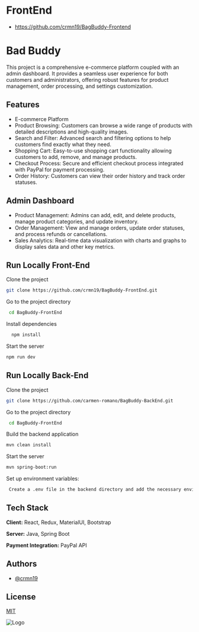 
# FrontEnd 
- https://github.com/crmn19/BagBuddy-Frontend
# Bad Buddy

This project is a comprehensive e-commerce platform coupled with an admin dashboard. It provides a seamless user experience for both customers and administrators, offering robust features for product management, order processing, and settings customization.

## Features

- E-commerce Platform
- Product Browsing: Customers can browse a wide range of products with detailed descriptions and high-quality images.
- Search and Filter: Advanced search and filtering options to help customers find exactly what they need.
- Shopping Cart: Easy-to-use shopping cart functionality allowing customers to add, remove, and manage products.
- Checkout Process: Secure and efficient checkout process integrated with PayPal for payment processing.
- Order History: Customers can view their order history and track order statuses.

## Admin Dashboard

- Product Management: Admins can add, edit, and delete products, manage product categories, and update inventory.
- Order Management: View and manage orders, update order statuses, and process refunds or cancellations.
- Sales Analytics: Real-time data visualization with charts and graphs to display sales data and other key metrics.

## Run Locally Front-End

Clone the project

```bash
git clone https://github.com/crmn19/BagBuddy-FrontEnd.git
```

Go to the project directory

```bash
 cd BagBuddy-FrontEnd
```

Install dependencies

```bash
  npm install
```

Start the server

```bash
npm run dev
```

## Run Locally Back-End

Clone the project

```bash
git clone https://github.com/carmen-romano/BagBuddy-BackEnd.git
```

Go to the project directory

```bash
 cd BagBuddy-FrontEnd
```

Build the backend application

```bash
mvn clean install
```

Start the server

```bash
mvn spring-boot:run
```

Set up environment variables:

```bash
 Create a .env file in the backend directory and add the necessary environment variables (e.g., database connection, PayPal API keys).
```

## Tech Stack

**Client:** React, Redux, MaterialUI, Bootstrap

**Server:** Java, Spring Boot

**Payment Integration:** PayPal API

## Authors

- [@crmn19](https://github.com/crmn19)

## License

[MIT](https://choosealicense.com/licenses/mit/)

![Logo](https://i.postimg.cc/GpGv7b95/BAGBBUNNY.png)

